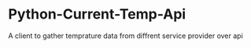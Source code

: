# Python-Current-Temp-Api
 A client to gather  temprature data from diffrent service provider over api 
